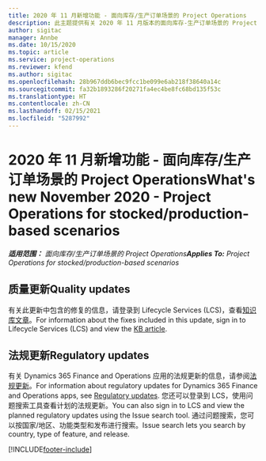 ```yaml
---
title: 2020 年 11 月新增功能 - 面向库存/生产订单场景的 Project Operations
description: 此主题提供有关 2020 年 11 月版本的面向库存-生产订单场景的 Project Operations 中推出的质量更新的信息。
author: sigitac
manager: Annbe
ms.date: 10/15/2020
ms.topic: article
ms.service: project-operations
ms.reviewer: kfend
ms.author: sigitac
ms.openlocfilehash: 28b967ddb6bec9fcc1be099e6ab218f38640a14c
ms.sourcegitcommit: fa32b1893286f20271fa4ec4be8fc68bd135f53c
ms.translationtype: HT
ms.contentlocale: zh-CN
ms.lasthandoff: 02/15/2021
ms.locfileid: "5287992"
---
```

# <a name="whats-new-november-2020---project-operations-for-stockedproduction-based-scenarios"></a><span data-ttu-id="5f43a-103">2020 年 11 月新增功能 - 面向库存/生产订单场景的 Project Operations</span><span class="sxs-lookup"><span data-stu-id="5f43a-103">What's new November 2020 - Project Operations for stocked/production-based scenarios</span></span>

<span data-ttu-id="5f43a-104">_**适用范围：** 面向库存/生产订单场景的 Project Operations_</span><span class="sxs-lookup"><span data-stu-id="5f43a-104">_**Applies To:** Project Operations for stocked/production-based scenarios_</span></span>

## <a name="quality-updates"></a><span data-ttu-id="5f43a-105">质量更新</span><span class="sxs-lookup"><span data-stu-id="5f43a-105">Quality updates</span></span>

<span data-ttu-id="5f43a-106">有关此更新中包含的修复的信息，请登录到 Lifecycle Services (LCS)，查看[知识库文章](https://fix.lcs.dynamics.com/Issue/Details?bugId=488609&amp;dbType=3&amp;qc=8251e8e1d5e2386de850599926c1adc3fec8e2ba25308036d22cdfe0a1c28fc7)。</span><span class="sxs-lookup"><span data-stu-id="5f43a-106">For information about the fixes included in this update, sign in to Lifecycle Services (LCS) and view the [KB article](https://fix.lcs.dynamics.com/Issue/Details?bugId=488609&amp;dbType=3&amp;qc=8251e8e1d5e2386de850599926c1adc3fec8e2ba25308036d22cdfe0a1c28fc7).</span></span>

## <a name="regulatory-updates"></a><span data-ttu-id="5f43a-107">法规更新</span><span class="sxs-lookup"><span data-stu-id="5f43a-107">Regulatory updates</span></span>

<span data-ttu-id="5f43a-108">有关 Dynamics 365 Finance and Operations 应用的法规更新的信息，请参阅[法规更新](https://docs.microsoft.com/dynamics365/finance/localizations/regulatory-updates)。</span><span class="sxs-lookup"><span data-stu-id="5f43a-108">For information about regulatory updates for Dynamics 365 Finance and Operations apps, see [Regulatory updates](https://docs.microsoft.com/dynamics365/finance/localizations/regulatory-updates).</span></span> <span data-ttu-id="5f43a-109">您还可以登录到 LCS，使用问题搜索工具查看计划的法规更新。</span><span class="sxs-lookup"><span data-stu-id="5f43a-109">You can also sign in to LCS and view the planned regulatory updates using the Issue search tool.</span></span> <span data-ttu-id="5f43a-110">通过问题搜索，您可以按国家/地区、功能类型和发布进行搜索。</span><span class="sxs-lookup"><span data-stu-id="5f43a-110">Issue search lets you search by country, type of feature, and release.</span></span>


[!INCLUDE[footer-include](../../includes/footer-banner.md)]